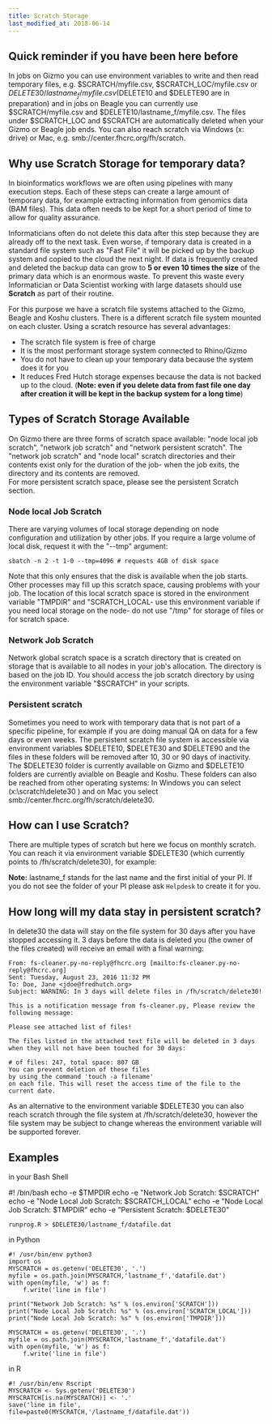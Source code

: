 ```yaml
---
title: Scratch Storage
last_modified_at: 2018-06-14
---
```


## Quick reminder if you have been here before

In jobs on Gizmo you can use environment variables to write and then read temporary files, e.g. $SCRATCH/myfile.csv, $SCRATCH_LOC/myfile.csv or $DELETE30/lastname_f/myfile.csv ($DELETE10 and $DELETE90 are in preparation) and in jobs on Beagle you can currently use $SCRATCH/myfile.csv and $DELETE10/lastname_f/myfile.csv. The files under $SCRATCH_LOC and $SCRATCH are automatically deleted when your Gizmo or Beagle job ends. You can also reach scratch via Windows (x: drive) or Mac, e.g. smb://center.fhcrc.org/fh/scratch.

## Why use Scratch Storage for temporary data?

In bioinformatics workflows we are often using pipelines with many execution steps. Each of these steps can create a large amount of temporary data, for example extracting information from genomics data (BAM files). This data often needs to be kept for a short period of time to allow for quality assurance.

Informaticians often do not delete this data after this step because they are already off to the next task. Even worse, if temporary data is created in a standard file system such as "Fast File" it will be picked up by the backup system and copied to the cloud the next night. If data is frequently created and deleted the backup data can grow to **5 or even 10 times the size** of the primary data which is an enormous waste. To prevent this waste every Informatician or Data Scientist working with large datasets should use **Scratch** as part of their routine.

For this purpose we have a scratch file systems attached to the Gizmo, Beagle and Koshu clusters. There is a different scratch file system mounted on each cluster.  Using a scratch resource has several advantages:

- The scratch file system is free of charge
- It is the most performant storage system connected to Rhino/Gizmo
- You do not have to clean up your temporary data because the system does it for you
- It reduces Fred Hutch storage expenses because the data is not backed up to the cloud. 
  (**Note: even if you delete data from fast file one day after creation it will be kept in the backup system for a long time**)

## Types of Scratch Storage Available

On Gizmo there are three forms of scratch space available: "node local job scratch", "network job scratch" and "network persistent scratch".  The "network job scratch"  and  "node local"  scratch directories and their contents exist only for the duration of the job- when the job exits, the directory and its contents are removed.  
For more persistent scratch space, ​please see the persistent Scratch section.


### Node local Job Scratch

There are varying volumes of local storage depending on node configuration and utilization by other jobs.  If you require a large volume of local disk, request it with the "--tmp" argument:

    sbatch -n 2 -t 1-0 --tmp=4096 # requests 4GB of disk space

Note that this only ensures that the disk is available when the job starts.  Other processes may fill up this scratch space, causing problems with your job.
The location of this local scratch space is stored in the environment variable "TMPDIR" and "SCRATCH_LOCAL- use this environment variable if you need local storage on the node- do not use "/tmp" for storage of files or for scratch space.

### Network Job Scratch

Network global scratch space is a scratch directory that is created on storage that is available to all nodes in your job's allocation.  The directory is based on the job ID.  You should access the job scratch directory by using the environment variable "$SCRATCH" in your scripts.

### Persistent scratch

Sometimes you need to work with temporary data that is not part of a specific pipeline, for example if you are doing manual QA on data for a few days or even weeks. The persistent scratch file system is accessible via environment variables $DELETE10, $DELETE30 and $DELETE90 and the files in these folders will be removed after 10, 30 or 90 days of inactivity. The $DELETE30 folder is currently available on Gizmo and $DELETE10 folders are currently avialble on Beagle and Koshu. These folders can also be reached from other operating systems: In Windows you can select (x:\scratch\delete30 ) and on Mac you select smb://center.fhcrc.org/fh/scratch/delete30.


## How can I use Scratch?

There are multiple types of scratch but here we focus on monthly scratch. You can reach it via environment variable $DELETE30 (which currently points to /fh/scratch/delete30), for example:


**Note:** lastname_f stands for the last name and the first initial of your PI. If you do not see the folder of your PI please ask `Helpdesk` to create it for you.

## How long will my data stay in persistent scratch?

In delete30 the data will stay on the file system for 30 days after you have stopped accessing it. 3 days before the data is deleted you (the owner of the files created) will receive an email with a final warning:

    From: fs-cleaner.py-no-reply@fhcrc.org [mailto:fs-cleaner.py-no-reply@fhcrc.org] 
    Sent: Tuesday, August 23, 2016 11:32 PM
    To: Doe, Jane <jdoe@fredhutch.org>
    Subject: WARNING: In 3 days will delete files in /fh/scratch/delete30!

    This is a notification message from fs-cleaner.py, Please review the following message:

    Please see attached list of files!

    The files listed in the attached text file will be deleted in 3 days when they will not have been touched for 30 days:

    # of files: 247, total space: 807 GB
    You can prevent deletion of these files
    by using the command 'touch -a filename'
    on each file. This will reset the access time of the file to the current date.


As an alternative to the environment variable $DELETE30 you can also reach scratch through the file system at /fh/scratch/delete30, however the file system may be subject to change whereas the environment variable will be supported forever.


## Examples

in your Bash Shell

   #! /bin/bash
    echo -e $TMPDIR
    echo -e "Network Job Scratch:​ $SCRATCH"
    echo -e "Node Local Job Scratch: $SCRATCH_LOCAL"
    echo -e "Node Local Job Scratch: $TMPDIR"
    echo -e "Persistent Scratch: $DELETE30"

    runprog.R > $DELETE30/lastname_f/datafile.dat


in Python

    #! /usr/bin/env python3
    import os
    MYSCRATCH = os.getenv('DELETE30', '.')
    myfile = os.path.join(MYSCRATCH,'lastname_f','datafile.dat')
    with open(myfile, 'w') as f:
        f.write('line in file')

    print("Network Job Scratch: %s" % (os.environ['SCRATCH']))
    print("Node Local Job Scratch: %s" % (os.environ['SCRATCH_LOCAL']))
    print("Node Local Job Scratch: %s" % (os.environ['TMPDIR']))

    MYSCRATCH = os.getenv('DELETE30', '.')
    myfile = os.path.join(MYSCRATCH,'lastname_f','datafile.dat')
    with open(myfile, 'w') as f:
        f.write('line in file')

in R

    #! /usr/bin/env Rscript
    MYSCRATCH <- Sys.getenv('DELETE30')
    MYSCRATCH[is.na(MYSCRATCH)] <- '.'​
    save('line in file', file=paste0(MYSCRATCH,'/lastname_f/datafile.dat'))


 
